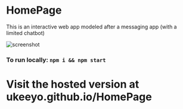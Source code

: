 # HomePage

This is an interactive web app modeled after a messaging app (with a limited chatbot)

![screenshot]('screenshot.png')

### To run locally: `npm i && npm start`

# Visit the hosted version at ukeeyo.github.io/HomePage